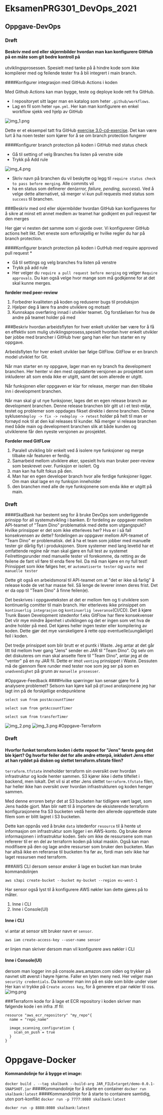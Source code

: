 # EksamenPRG301_DevOps_2021

## Oppgave-DevOps

### Drøft 

#### Beskriv med ord eller skjermbilder hvordan man kan konfigurere GitHub på en måte som git bedre kontroll på 
utviklingsprosessen.
Spesielt med tanke på å hindre kode som ikke kompilerer med og feilende tester fra å bli integrert i main branch.

####Konfigurer integrasjon med GitHub Actions i koden

Med Github Actions kan man bygge, teste og deploye kode rett fra GitHub.
* I repositoryet sitt lager man en katalog som heter `.github/workflows`.
* Lag en fil som heter `npm.yml`. Her kan man konfigurere en enkel workflow sjekk ved hjelp av GitHub

![img_1.png](images/img_1.png)

Dette er et eksempel tatt fra GitHub [exercise 3.0-cd-exercise](https://github.com/PGR301-2021/03-cd-exercise).
Det kan være lurt å ha noen tester som kjører for å se om branch protection fungerer

####Konfigurer branch protection på koden i GitHub med status check

* Gå til setting of velg Branches fra listen på venstre side
* Trykk på Add rule

![img_4.png](images/img_4.png)

* Skriv navn på branchen du vil beskytte og legg til `require status check to pass before merging`. Alle commits vil 
* ha en status som definerer den(*error, failure, pending, success*). 
  Ved å velge dette alternativet, så merger vi kun pull requests med status som `success` til branchen.

###Beskriv med ord eller skjermbilder hvordan GitHub kan konfigureres for å sikre at minst ett annet medlem av teamet har godkjent en pull request før den merges

Her gjør vi nesten det samme som vi gjorde over. Vi konfigurerer GitHub actions helt likt. Det eneste som erforskjellig 
er hvilke regler du har på branch protection.

####Konfigurer branch protection på koden i GutHub med require approved pull request
* 
* Gå til settings og velg branches fra listen på venstre
* Trykk på add rule
* Her velger du `require a pull request before merging` og velger `Require approvals`. 
  Du kan også velge hvor mange som må godkjenne for at det skal kunne merges.

**fordeler med peer-review**
1. Forbedrer kvaliteten på koden og reduserer bugs til produksjon
2. Hjelper deg å lære fra andre utviklere og motsatt
3. Kunnskaps overføring innad i utvikler teamet. Og forståelsen for hva de andre på teamet holder på med

###Beskriv hvordan arbeidsflyten for hver enkelt utvikler bør være for å få en effektiv som mulig utviklingsprosess,spesielt hvordan hver enkelt utvikler bør jobbe med brancher i GitHub hver gang han eller hun starter en ny oppgave.

Arbeidsflyten for hver enkelt utvikler bør følge GitFlow. GitFlow er en branch model utviklet for Git.

Når man starter en ny oppgave, lager man en ny branch fra development branchen. Her henter vi den mest oppdaterte 
versjonen av prosjektet som inkluderer alt som enda ikke er utgitt, samt det som allerede er utgitt.

Når funksjonen eller oppgaven er klar for release, merger man den tilbake inn i development branchen.

Når man skal gi ut nye funksjoner, lages det en egen release branch av development branchen. Denne release branchen 
blir gitt ut i et test-miljø, testet og problemer som oppdages fikset direkte i denne branchen.
Denne syklusen`deploy -> fix -> redeploy -> retest` holder på helt til man er fornøyd nok til at den kal releases til 
kunder.
Nå merger vi release branchen med både main og development branchen slik at både kunden og utviklerene får den nyeste 
versjonen av prosjektet.

**Fordeler med GitFLow**
1. Paralell utvikling blir enkelt ved å isolere nye funksjoner og merge tilbake når featuren er ferdig.
2. Samarbeid mellom utviklere øker, spesielt hvis man bruker peer-review som beskrevet over. Funksjon er isolert. Og 
3. man kan ha fullt fokus på den.
4. Man har en egen developer branch hvor alle ferdige funksjoner ligger. Om man skal lage en ny funksjon inneholder 
5. den branchen med alle de nye funksjonene som enda ikke er utgitt på main.

### Drøft

####SkalBank har bestemt seg for å bruke DevOps som underliggende prinsipp for all systemutvikling i banken. Er fordeling av oppgaver mellom API-teamet of "Team Dino" problematisk med dette som utgangspukt? Hvilke prinsipper er det som ikke etterleves her? Hva er i så fall konsekvensen av dette?
fordelingen av oppgaver mellom API-teamet of "Team Dino" er problematisk. det å ha et team som jobber med manuelle tester gir dårlig flyt i produksjonen. Store systemer med lang levetid har et omfattende regine når man skal gjøre en full test av systemet
Feilrettingsrunder med manuelle tester vil forekomme, da retting av de feilene de fant vil føre til enda flere feil. Da må man kjøre en ny full test!
Prinsippet som ikke følges her, er `automatiserte tester` og `waste med manuelle tester`

Dette git også en arbeidsmoral til API-teamet om at "det er ikke så farlig" å release kode de vet har masse feil. Så lenge de leverer innen deres frist. Det er da opp til "Team Dino" å finne feilen(e).

Det beskrives i oppgaveteksten at det er mellom fem og ti utviklere som kontinuerlig comitter til main branch. Her etterleves ikke prinsippet om `kontinuerlig integrasjon` og `kontinuerlig leveranse`(CI/CD). Det å kjøre Trunk Basen Development istedenfor f.eks GitFlow har flere konsekvenser
Det vlir mye mindre åpenhet i utviklingen og det er ingen som vet hva de andre holder på med. Det kjøres heller ingen tester eller kompilering av koden. Dette gjør det mye vanskeligere å rette opp eventuelle(uungåelige) feil i koden.

Det tredje prinsippet som blir brutt er et puntk i Waste. Jeg antar at det går litt tid mellom hver gang "Jens" sender en JAR til "Team Dino". Og selv om det diskuteres om man skal ansette flere til "Team Dino", antar jeg at de "venter" på en ny JAR fil.
Dette er imot `venting` prinsippet i Waste. Dessuten må de gjennom flere runder med tester noe som jeg ser på som en `unødvendighet` på grunn av `manuelle prosesser`.  

#Oppgave-Feedback
####Hvilke spørringer kan sensør gjøre for å analysere problemet?
Selsorn kan kjøre kall på `@Timed` anotasjonene jeg har lagt inn på de forskjellige endepunktene

`select sum from postAccountTimer`

`select sum from getAccountTimer`

`select sum from transferTimer`

![img_2.png](images/img_2.png)
![img_3.png](images/img_3.png)
#Oppgave-Terraform
### Drøft
#### Hvorfor funket terraform koden i dette repoet for "Jens" første gang det ble kjørt? Og hvorfor feiler det for alle andre etterpå, inkludert Jens etter at han ryddet på disken og slettet terraform.sfstate filen?
`terraform.tfstate` inneholder terraform sin oversikt over hvordan infrastruktur og kode henter sammen. S3 kjører ikke i dette tilfellet i backend, men lokalt. Det vil si at etter Jens slettet `terraform.tfstate` filen, har heller ikke han oversikt over hvordan infrastrukturen og koden henger sammen.

Med denne erroren betyr det at S3 bucketen har tidligere vært laget, som Jens hadde gjort. Man blir nøtt til å importere de eksisterende terraform konfigurasjonene fra S3 bucketen vedå hente den allerede opprettede state filem som er blitt lagret i S3 bucketen.

Dette kan oppnås ved å bruke `data` istedenfor `resource` til å hente ut informasjon om infrastruktur som ligger i en AWS-konto. Og bruke denne informasjonen i infrastruktur koden. Selv om ikke de ressursene som man refererer til er en del av terraform koden på lokal maskin. Også kan man modifisere på den og lage andre ressurser som bruker den bucketen.
Man har altså ikke en referanse til bucketen fra før av, fordi man selv ikke har laget ressursen med terraform. 

###AWS CLI 
dersom sensor ønsker å lage en bucket kan man bruke kommandolinjen 

`aws s3api create-bucket --bucket my-bucket --region eu-west-1`

Har sensor også lyst til å konfigurere AWS nøkler kan dette gjøres på to måter.
1. Inne i CLI
2. Inne i Console(UI)
#### Inne i CLI
vi antar at sensor sitt bruker navn er `sensor`. 

`aws iam create-access-key --user-name sensor`

er linjen man skriver dersom man vil konfigurere aws nøkler i CLI

#### Inne i Console(UI)
dersom man logger inn på console.aws.amazon.com siden og trykker på navnet sitt øverst i høyre hjørne. Faller en lyten meny ned. Her velger man `security credentials`. Da kommer man inn på en side som bilde under viser
Her kan vi trykke på `Create access key`, for å generere et par nøkler til oss.
![img.png](images/img.png)


###Terraform kode
for å lage et ECR repository i koden skriver man følgende kode i en infra .tf fil: 
```
resource "aws_ecr_repository" "my_repo"{
  name = "repo_name"

  image_scanning_configuration {
    scan_on_push = true
  }
}
```
# Oppgave-Docker
#### Kommandolinje for å bygge et image:
`docker build . --tag skalbank --build-arg JAR_FILE=target/demo-0.0.1-SNAPSHOT.jar`
####Kommandolinje for å starte en container
`docker run skalbank:latest`
####Kommandolinje for å starte to containere samtidig, uten port-konflikt
`docker run -p 7777:8080 skalbank:latest`

`docker run -p 8888:8080 skalbank:latest`

